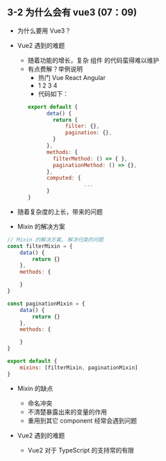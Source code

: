 ## 3-2 为什么会有 vue3 (07：09)

- 为什么要用 Vue3？
    
    
- Vue2 遇到的难题
    + 随着功能的增长，复杂 组件 的代码蛮得难以维护
    + 有点费解？举例说明
        - 热门 Vue React Angular
        - 1 2 3 4
        - 代码如下：
        ```js
        export default {
              deta() {
                return { 
                    filter: {},
                    pagination: {},
                }
              },
              methods: {
                filterMethod: () => { },
                paginationMethod: () => {},
              },
              computed: {
                          ...
              }
        }
        ``` 
- 随着复杂度的上长，带来的问题

- Mixin 的解决方案
```js
// Mixin 的解决方案, 解决归类的问题
const filterMixin = {
    data() {
        return {}
    },
    methods: {

    }
}

const paginationMixin = {
    data() {
        return {}
    },
    methods: {

    }
}

export default {
    mixins: [filterMixin, paginationMixin]
}

```
- Mixin 的缺点
    + 命名冲突
    + 不清楚暴露出来的变量的作用
    + 重用到其它 component 经常会遇到问题
    
- Vue2 遇到的难题
    + Vue2 对于 TypeScript 的支持常的有限
